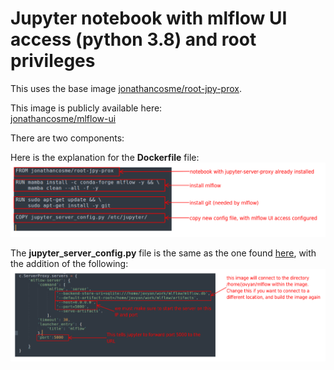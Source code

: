 # Jupyter notebook with mlflow UI access (python 3.8) and root privileges 

This uses the base image [jonathancosme/root-jpy-prox](https://hub.docker.com/repository/docker/jonathancosme/root-jpy-prox).  

This image is publicly available here:  
[jonathancosme/mlflow-ui](https://hub.docker.com/repository/docker/jonathancosme/mlflow-ui)  

There are two components:  

Here is the explanation for the **Dockerfile** file:  
![](images/image_1.png)  

The **jupyter_server_config.py** file is the same as the one found [here](https://github.com/jupyter/docker-stacks/blob/main/base-notebook/jupyter_server_config.py), with the addition of the following:  
![](images/image_2.png)   
